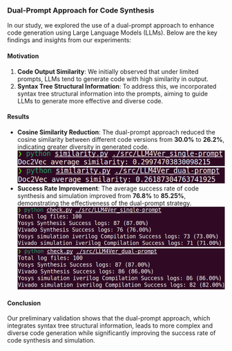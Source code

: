 ### Dual-Prompt Approach for Code Synthesis

In our study, we explored the use of a dual-prompt approach to enhance code generation using Large Language Models (LLMs). Below are the key findings and insights from our experiments:

#### Motivation
1. **Code Output Similarity**: We initially observed that under limited prompts, LLMs tend to generate code with high similarity in output.
2. **Syntax Tree Structural Information**: To address this, we incorporated syntax tree structural information into the prompts, aiming to guide LLMs to generate more effective and diverse code.

#### Results
- **Cosine Similarity Reduction**: The dual-prompt approach reduced the cosine similarity between different code versions from **30.0%** to **26.2%**, indicating greater diversity in generated code.
![single-prompt](./single_prompt_simlarity.png)
![duale-prompt](./dual_prompt_simarity.png)
- **Success Rate Improvement**: The average success rate of code synthesis and simulation improved from **76.8%** to **85.25%**, demonstrating the effectiveness of the dual-prompt strategy.
![single-prompt2](./single_prompt_success_rate.png)
![duale-prompt2](./dual_prompt_success_rate.png)
#### Conclusion
Our preliminary validation shows that the dual-prompt approach, which integrates syntax tree structural information, leads to more complex and diverse code generation while significantly improving the success rate of code synthesis and simulation.
